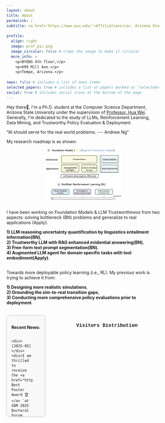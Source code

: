```yaml
---
layout: about
title: About
permalink: /
subtitle: <a href='https://www.asu.edu/'>Affiliations</a>. Arizona State University

profile:
  align: right
  image: prof_pic.png
  image_circular: false # crops the image to make it circular
  more_info: >
    <p>BYENG 4th floor,</p>
    <p>699 Mill Ave.</p>
    <p>Tempe, Arizona.</p>

news: false # includes a list of news items
selected_papers: true # includes a list of papers marked as "selected={true}"
social: true # includes social icons at the bottom of the page
---
```


Hey there👋, I'm a Ph.D. student at the Computer Science Department, Arizona State University under the supervision of [Professor. Hua Wei](https://www.public.asu.edu/~hwei27/index.html). Generally, I'm dedicated to the study of LLMs, Reinforcement Learning, Data Mining, and Trustworthy Policy Evaluation & Deployment.

"AI should serve for the real world problems. --- Andrew Ng"

My research roadmap is as shown:

<img src="assets/img/roadmap.jpg" alt="Roadmap" style="display: block; margin: 0 auto; width: 50%;">

<br> I have been working on Foundation Models & LLM Trustworthiness from two aspects: solving bottleneck (BN) problems and generalize to real applications (Apply). <br>

**1) LLM reasoning uncertainty quantification by linguistics entailment information(BN)**, <br>
**2) Trustworthy LLM with RAG enhanced evidential answering(BN)**, <br>
**3) Free-form text prompt segmentation(BN).** <br>
**4) Augmented LLM agent for domain specific tasks with tool embodiment(Apply)**. <br>

<br> Towards more deployable policy learning (i.e., RL). My previous work is trying to achieve it from: <br>

**1) Designing more realistic simulations**, <br>
**2) Grounding the sim-to-real transition gaps**, <br>
**3) Conducting more comprehensive policy evaluations prior to deployment**. <br>

<!-- I also keen on benefiting sophisticated domain tasks from LLMs (Agent), and better understanding the trustworthiness of Language Models' responses.<br> -->
<!-- <br> -->
<!-- <br> -->

<!-- <div style="width: 570px; padding: 15px; border: 1px solid #ccc; margin: 20px auto; background-color: #f9f9f9; border-radius: 8px; box-shadow: 0px 0px 10px rgba(0, 0, 0, 0.1); float: left; overflow-y: auto;"> -->
<div style="max-width: 65%; height: 300px; padding: 15px; border: 1px solid #ccc; margin: 20px auto; background-color: #f9f9f9; border-radius: 8px; box-shadow: 0px 0px 10px rgba(0, 0, 0, 0.1); float: left; overflow-y: auto">
  <p><strong>Recent News:</strong></p>
  <div style="display: grid; grid-template-columns: 70px auto; grid-gap: 5px;">

    <div>[2025-05]</div>
    <div>I am thrilled to receive the <a href="https://www.linkedin.com/feed/update/urn:li:activity:7326347467447238656/"> Best Poster Award 🏆 </a> `at SDM 2025 Doctoral Forum.</div>
    
    <div>[2025-04]</div>
    <div>Our paper <a href="[https://arxiv.org/abs/2502.17026](https://arxiv.org/abs/2406.09262)"> `Flexible Heteroscedastic Count Regression with Deep Double Poisson Networks` </a>  is accepted to ICML 2025</div> 
    
    <div>[2025-04]</div>
    <div>Two First author papers are accepted to IJCAI 2025</div>
    
    <div>[2025-04]</div>
    <div>I will serve as a Session Chair at SDM25 - CP10: Large Language Models, see you on Friday, May 2, 3:15-5:15PM.</div>

    <div>[2025-04]</div>
    <div>Our paper <a href="https://arxiv.org/abs/2502.17026"> `Understanding the uncertainty of llm explanations: A perspective based on reasoning topology` </a>  is accepted to workshop - <a href="https://labs.engineering.asu.edu/labv2/second-workshop-on-metacognitive-prediction-of-ai-behavior-proposed/"> MetaCog'25 </a> and <a href="https://sites.google.com/view/arrml-25/home/"> ARRML'25 </a> </div>
    

    <div>[2025-03]</div>
    <div>A poster on <a href="https://dl.acm.org/doi/10.1145/3716550.3725161"> LibSignal++ Sim-to-Real physical testbed </a> is accepted by ICCPS 2025 🎉.</div>

    <div>[2025-02]</div>
    <div>Received the SDM Travel Award ✈️ from <a href="https://www.siam.org/conferences-events/conference-support/travel-and-registration-support/"> SIAM </a>, and Experiential Learning Grant from <a href="https://students.engineering.asu.edu/scholarships-funding/experiential-learning-grant/"> ASU </a>, see you in Alexandria Virginia, U.S.</div>

    <div>[2025-01]</div>
    <div>Starting my internship 💼 at Honda Research Institute, San Jose, California.</div>

    <div>[2025-01]</div>
    <div>Two papers 📰 are accepted to SDM 2025 🎉🎉.</div>

    <div>[2025-01]</div>
    <div>Glad to receive the ASU Ph.D. Fellowship Award 🏆.</div>

    <div>[2024-09]</div>
    <div>I have made a project page for our paper: <a href="https://arxiv.org/pdf/2410.12831"> Segment as You Wish--Free-Form Language-Based Segmentation for Medical Images </a>, please visit the link at: <a href="https://longchaoda.github.io/segmentAsYouWish.github.io/"> check out here! </a> </div>


    <div>[2024-10]</div>
    <div>I am invited to join Program Committee at SDM 2025.</div>

    <div>[2024-10]</div>
    <div>I will serve as Session Chair at CIKM24. <br>*Room: 110A. <br>*Time: Tuesday, 11:00 - 12:45. <br>Topic FP2: Urban Systems.</div>

    <div>[2024-09]</div>
    <div>One paper 📰 is accepted to NeurIPS 2024.</div>

    <div>[2024-09]</div>
    <div>Finished my Internship at GE Healthcare <a href="https://github.com/LongchaoDa/papers/blob/main/Segment%20as%20You%20Wish%20-%20Free-Form%20Language-Based%20Segmentation%20for%20Medical%20Images.pdf"> paper </a>, thanks <a href="https://sites.google.com/view/danicaxiao/home"> Danica Xiao</a>, <a href="https://rui1521.github.io/online-cv/"> Rui Wang </a> and <a href="https://xuxiaojian.github.io/"> Xiaojian Xu </a>, I had a great time with you! </div>

    <div>[2024-08]</div>
    <div>I am selected as NSF travel awardee to attend CIKM2024 ✈️. See you in Boise, Idaho, USA.</div>

    <div>[2024-08]</div>
    <div>One paper 📰 is accepted to ITSC 2024.</div>

    <div>[2024-08]</div>
    <div>One paper 📰 is accepted to CIKM 2024.</div>

    <div>[2024-08]</div>
    <div>Invited to give a talk at <a href="https://sites.google.com/view/workshop-itsc-2024/%E9%A6%96%E9%A1%B5"> ITSC2024</a> about advanced simulation and policy learning. <a href="https://youtu.be/Le3BjhsYe2Q"> Video</a></div>

    <div>[2024-05]</div>
    <div>One paper 📰 is accepted to ECML-PKDD 2024.</div>

    <div>[2024-05]</div>
    <div>I was selected (30 Ph.D. students nation-wide) to attend <a href="https://ai-score.github.io/">AI-SCORE</a> at University of Maryland held by <a href="https://www.rhsmith.umd.edu/directory/michael-fu">Michael Fu - UMD</a>, <a href="https://idm-lab.org/">Sven Koenig - USC</a> and <a href="https://www.engineering.cornell.edu/faculty-directory/david-b-shmoys">David Shmoys - Cornell</a></div>

    <div>[2024-01]</div>
    <div>Two first author papers 📰 are accepted to AAAI 2024.</div>

    <div>[2023-11]</div>
    <div>Our paper on <a href="https://darl-libsignal.github.io/index.html">"LibSignal"</a> is accepted to Machine Learning - Springer.</div>


    <div>[2023-11]</div>
    <div>Successfully hosted my first Tutorial Session 📖 <a href="https://darl-libsignal.github.io/itsc2023.html">"Cross-simulator Datasets and Evaluations for Traffic Control Policies"</a> in <a href="https://2023.ieee-itsc.org/accepted-tutorials/">IEEE-ITSC</a> 2023, Bilbao, Spain.</div>

    
    

    

  </div>
</div>

<br>
<br>

<body>
  <div id="clustrmaps-container" style="width: 275px; height: 300px; overflow: hidden; float: right;">
    <script type="text/javascript" id="clustrmaps" src="//cdn.clustrmaps.com/map_v2.js?cl=ffffff&w=a&t=n&d=f7XCCDBy6e2xZcUt7nrq9L-5IhotWsRN7V4Tk1tpy7c&co=bfdbef"></script>
   <p style="font-family: 'Courier New', Courier, monospace; font-size: 16px; margin-top: 10px; font-weight: bold;">
    Visitors Distribution
  </p>
  </div>
</body>
